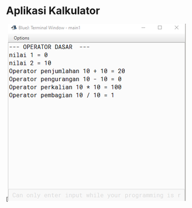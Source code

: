 # Aplikasi Kalkulator
[![N|Solid](https://github.com/abjalriski01/abjal01/blob/master/gambar1.png)


